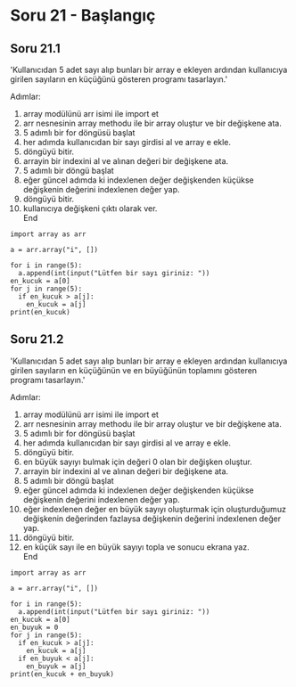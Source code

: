 # Soru 21 - Başlangıç

## Soru 21.1

'Kullanıcıdan 5 adet sayı alıp bunları bir array e ekleyen ardından kullanıcıya girilen sayıların en küçüğünü gösteren programı tasarlayın.'


Adımlar:
1. array modülünü arr isimi ile import et
2. arr nesnesinin array methodu ile bir array oluştur ve bir değişkene ata.
3. 5 adımlı bir for döngüsü başlat 
4. her adımda kullanıcıdan bir sayı girdisi al ve array e ekle.
5. döngüyü bitir.
7. arrayin bir indexini al ve alınan değeri bir değişkene ata.
8. 5 adımlı bir döngü başlat
9. eğer güncel adımda ki indexlenen değer değişkenden küçükse değişkenin değerini indexlenen değer yap.
10. döngüyü bitir.
11. kullanıcıya değişkeni çıktı olarak ver.<br>
End

```
import array as arr

a = arr.array("i", [])

for i in range(5):
  a.append(int(input("Lütfen bir sayı giriniz: "))
en_kucuk = a[0]
for j in range(5):
  if en_kucuk > a[j]:
    en_kucuk = a[j]
print(en_kucuk)
```
## Soru 21.2

'Kullanıcıdan 5 adet sayı alıp bunları bir array e ekleyen ardından kullanıcıya girilen sayıların en küçüğünün ve en büyüğünün toplamını gösteren programı tasarlayın.'


Adımlar:
1. array modülünü arr isimi ile import et
2. arr nesnesinin array methodu ile bir array oluştur ve bir değişkene ata.
3. 5 adımlı bir for döngüsü başlat 
4. her adımda kullanıcıdan bir sayı girdisi al ve array e ekle.
5. döngüyü bitir.
6. en büyük sayıyı bulmak için değeri 0 olan bir değişken oluştur.
7. arrayin bir indexini al ve alınan değeri bir değişkene ata.
8. 5 adımlı bir döngü başlat
9. eğer güncel adımda ki indexlenen değer değişkenden küçükse değişkenin değerini indexlenen değer yap.
10. eğer indexlenen değer en büyük sayıyı oluşturmak için oluşturduğumuz değişkenin değerinden fazlaysa değişkenin değerini indexlenen değer yap.
10. döngüyü bitir.
11. en küçük sayı ile en büyük sayıyı topla ve sonucu ekrana yaz.<br>
End


```
import array as arr

a = arr.array("i", [])

for i in range(5):
  a.append(int(input("Lütfen bir sayı giriniz: "))
en_kucuk = a[0]
en_buyuk = 0
for j in range(5):
  if en_kucuk > a[j]:
    en_kucuk = a[j]
  if en_buyuk < a[j]:
    en_buyuk = a[j]
print(en_kucuk + en_buyuk)
```
